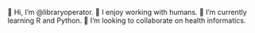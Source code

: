 👋 Hi, I’m @libraryoperator.
👀 I enjoy working with humans.
🌱 I’m currently learning R and Python.
💞️ I’m looking to collaborate on health informatics.
